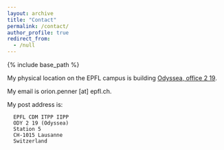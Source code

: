 ```yaml
---
layout: archive
title: "Contact"
permalink: /contact/
author_profile: true
redirect_from:
  - /null
---
```


{% include base_path %}

My physical location on the EPFL campus is building [Odyssea, office 2 19](http://map.epfl.ch/theme/generalite_thm_plan_public?dim_floor=2&lang=en&dim_lang=en&baselayer_ref=grp_backgrounds&map_x=533462&map_y=152246&map_zoom=14&tree_groups=centres_nevralgiques%2Cacces%2Cmobilite_reduite%2Censeignement%2Ccommerces_et_services%2Cvehicules%2Cdeveloppement_durable%2Cinfrastructure_plan_grp&tree_group_layers_centres_nevralgiques=information_epfl%2Cguichet_etudiants&tree_group_layers_acces=metro&tree_group_layers_mobilite_reduite=&tree_group_layers_enseignement=&tree_group_layers_commerces_et_services=&tree_group_layers_vehicules=&tree_group_layers_developpement_durable=&tree_group_layers_infrastructure_plan_grp=batiments_query_plan).

My email is orion.penner [at] epfl.ch.

My post address is:

      EPFL CDM ITPP IIPP
      ODY 2 19 (Odyssea)
      Station 5
      CH-1015 Lausanne
      Switzerland
